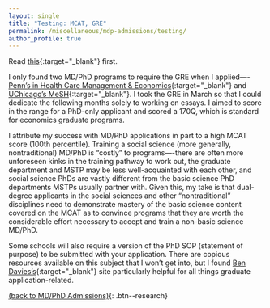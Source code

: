```yaml
---
layout: single
title: "Testing: MCAT, GRE"
permalink: /miscellaneous/mdp-admissions/testing/
author_profile: true
---
```


Read [this](https://voices.uchicago.edu/mayalozinski/2021/06/03/md-phd-in-health-economics-admissions-testing/){:target="_blank"} first.

I only found two MD/PhD programs to require the GRE when I applied—-[Penn’s in Health Care Management & Economics](https://www.med.upenn.edu/mstp/research/){:target="_blank"} and [UChicago’s MeSH](https://pritzker.uchicago.edu/academics/mesh){:target="_blank"}. I took the GRE in March so that I could dedicate the following months solely to working on essays. I aimed to score in the range for a PhD-only applicant and scored a 170Q, which is standard for economics graduate programs.

I attribute my success with MD/PhD applications in part to a high MCAT score (100th percentile).  Training a social science (more generally, nontraditional) MD/PhD is “costly” to programs—-there are often more unforeseen kinks in the training pathway to work out, the graduate department and MSTP may be less well-acquainted with each other, and social science PhDs are vastly different from the basic science PhD departments MSTPs usually partner with. Given this, my take is that dual-degree applicants in the social sciences and other “nontraditional” disciplines need to demonstrate mastery of the basic science content covered on the MCAT as to convince programs that they are worth the considerable effort necessary to accept and train a non-basic science MD/PhD. 

Some schools will also require a version of the PhD SOP (statement of purpose) to be submitted with your application. There are copious resources available on this subject that I won’t get into, but I found [Ben Davies’s](https://bldavies.com/blog/applying-economics-phd-programs/){:target="_blank"} site particularly helpful for all things graduate application-related.

[(back to MD/PhD Admissions)](/miscellaneous/mdp-admissions){: .btn--research}
